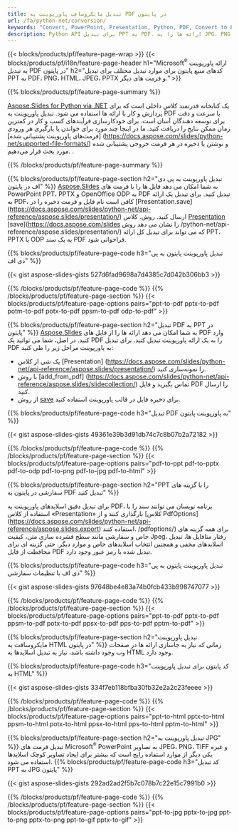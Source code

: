 ```yaml
---
title: تبدیل مایکروسافت پاورپوینت به PDF در پایتون
url: /fa/python-net/conversion/
keywords: "Convert, PowerPoint, Presentation, Python, PDF, Convert to PDF, PPT to PDF"
description: Python API برای تبدیل PPT به PDF. ارائه ها را به JPG، PNG و فرمت های دیگر در پایتون تبدیل کنید.
---
```


{{< blocks/products/pf/feature-page-wrap >}}
{{< blocks/products/pf/i18n/feature-page-header h1="Microsoft<sup>®</sup> ارائه پاورپوینت به تبدیل PDF در پایتون" h2="کدهای منبع پایتون برای موارد تبدیل مختلف برای تبدیل PPT به PDF، PNG، HTML، JPEG، PPTX و فرمت های دیگر." >}}

{{% blocks/products/pf/feature-page-summary %}}

[Aspose.Slides for Python via .NET](https://products.aspose.com/slides/python-net/) یک کتابخانه قدرتمند کلاس داخلی است که برای پردازش و کار با ارائه ها استفاده می شود. تبدیل پاورپوینت به PDF با سرعت و دقت برای توسعه دهندگان آسان است. برای خودکارسازی فرآیندهای کسب و کار در کمترین زمان ممکن نتایج را دریافت کنید. ما در اینجا چند مورد برای خواندن یا بارگیری هر ورودی [فرمت‌های پاورپوینت پشتیبانی شده] (https://docs.aspose.com/slides/python-net/supported-file-formats/) و نوشتن یا ذخیره در هر فرمت خروجی پشتیبانی شده مورد بحث قرار می‌دهیم. . 

{{% /blocks/products/pf/feature-page-summary  %}}

{{% blocks/products/pf/feature-page-section  h2="تبدیل پاورپوینت به پی دی اف در پایتون" %}}
[Aspose.Slides](https://products.aspose.com/slides/python-net/) به شما امکان می دهد فایل ها را با فرمت های PowerPoint PPT، PPTX و OpenOffice ODP به PDF تبدیل کنید. برای تبدیل یک ارائه به PDF، کافی است نام فایل و فرمت ذخیره را در [Presentation.save] (https://docs.aspose.com/slides/python-net/api-reference/aspose.slides/presentation/) ارسال کنید. روش. کلاس [Presentation](https://docs.aspose.com/slides/python-net/api-reference/aspose.slides/presentation/) [save](https://docs.aspose.com/slides را نشان می دهد روش /python-net/api-reference/aspose.slides/presentation/) که می تواند برای تبدیل کل ارائه PPT، PPTX یا ODP به یک سند PDF فراخوانی شود.

{{% blocks/products/pf/feature-page-code h3="تبدیل پاورپوینت پایتون به پی دی اف" %}}

{{< gist aspose-slides-gists 527d6fad9698a7d4385c7d042b306bb3 >}}

{{% /blocks/products/pf/feature-page-code  %}}
{{% /blocks/products/pf/feature-page-section %}}
{{< blocks/products/pf/feature-page-options pairs="ppt-to-pdf pptx-to-pdf potm-to-pdf potx-to-pdf ppsm-to-pdf odp-to-pdf" >}}

{{% blocks/products/pf/feature-page-section  h2="تبدیل PDF به PPT در پایتون" %}}
[Aspose.Slides](https://products.aspose.com/slides/python-net/) به شما امکان می دهد ارائه ها را از فایل های PDF وارد کنید. در اصل، شما می توانید یک PDF را به یک ارائه پاورپوینت تبدیل کنید. برای تبدیل PDF به پاورپوینت مراحل زیر را طی کنید:
- یک شی از کلاس [Presentation] (https://docs.aspose.com/slides/python-net/api-reference/aspose.slides/presentation/) را نمونه‌سازی کنید.
- با روش [add_from_pdf] (https://docs.aspose.com/slides/python-net/api-reference/aspose.slides/slidecollection/) تماس بگیرید و فایل PDF را ارسال کنید.
- از روش [save](https://docs.aspose.com/slides/python-net/api-reference/aspose.slides/presentation/) برای ذخیره فایل در قالب پاورپوینت استفاده کنید.

{{% blocks/products/pf/feature-page-code h3="تبدیل PDF به پاورپوینت پایتون" %}}

{{< gist aspose-slides-gists 49361e39b3d91db74c7c8b07b2a72182 >}}

{{% /blocks/products/pf/feature-page-code  %}}
{{% /blocks/products/pf/feature-page-section %}}
{{< blocks/products/pf/feature-page-options pairs="pdf-to-ppt pdf-to-pptx pdf-to-odp pdf-to-png pdf-to-jpg pdf-to-html" >}}

{{% blocks/products/pf/feature-page-section  h2="PPT را با گزینه های سفارشی در پایتون به PDF تبدیل کنید" %}}

برای تبدیل دقیق اسلایدهای پاورپوینت به PDF، برنامه نویسان می توانند سند را با استفاده از کلاس «Presentation» بارگذاری کنند و از [کلاس PdfOptions] (https://docs.aspose.com/slides/python-net/api-reference/aspose.slides.export) استفاده کنند. /pdfoptions/) برای همه گزینه های خاص و سفارشی مانند سطح فشرده سازی متن، کیفیت Jpeg، رفتار متافایل ها، تبدیل اسلایدهای مخفی و همچنین انتخاب اسلایدهای خاص و موارد دیگر. حتی گزینه ای برای محافظت از فایل PDF تبدیل شده با رمز عبور وجود دارد.

{{% blocks/products/pf/feature-page-code h3="تبدیل پاورپوینت پایتون به پی دی اف با تنظیمات سفارشی" %}}

{{< gist aspose-slides-gists 97648be4e83a74b0fcb433b998747077 >}}

{{% /blocks/products/pf/feature-page-code  %}}
{{% /blocks/products/pf/feature-page-section %}}
{{< blocks/products/pf/feature-page-options pairs="ppt-to-pdf pptx-to-pdf ppsm-to-pdf potx-to-pdf ppsx-to-pdf pps-to-pdf pptm-to-pdf" >}}

{{% blocks/products/pf/feature-page-section  h2="تبدیل پاورپوینت مایکروسافت به HTML در پایتون" %}}
زمانی که نیاز به جاسازی ارائه ها در صفحات وب وجود داشته باشد، نیاز به تبدیل اسلایدها به HTML وجود دارد.

{{% blocks/products/pf/feature-page-code h3="کد پایتون برای تبدیل پاورپوینت به HTML" %}}

{{< gist aspose-slides-gists 334f7eb118bfba30fb32e2a2c23feeee >}}

{{% /blocks/products/pf/feature-page-code %}}
{{% /blocks/products/pf/feature-page-section %}}
{{< blocks/products/pf/feature-page-options pairs="ppt-to-html pptx-to-html ppsm-to-html potx-to-html ppsx-to-html pps-to-html pptm-to-html" >}}

{{% blocks/products/pf/feature-page-section  h2="تبدیل پاورپوینت به JPG" %}}
تبدیل فرمت های Microsoft<sup>®</sup> PowerPoint به تصاویر JPEG، PNG، TIFF و غیره یکی دیگر از موارد استفاده رایج است که بیشتر برای ایجاد تصاویر کوچک اسلایدها استفاده می شود. 
{{% blocks/products/pf/feature-page-code h3="کد تبدیل PPT به JPG پایتون" %}}

{{< gist aspose-slides-gists 292ad2ad2f5b7c078b7c22e15c7991b0 >}}

{{% /blocks/products/pf/feature-page-code %}}
{{% /blocks/products/pf/feature-page-section %}}
{{< blocks/products/pf/feature-page-options pairs="ppt-to-jpg pptx-to-jpg ppt-to-png pptx-to-png ppt-to-gif pptx-to-gif" >}}